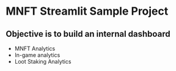 # MNFT Streamlit Sample Project

## Objective is to build an internal dashboard

- MNFT Analytics
- In-game analytics
- Loot Staking Analytics